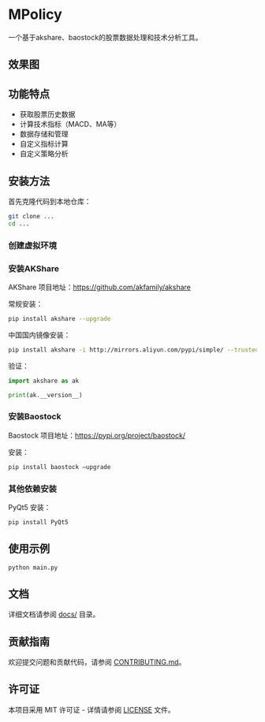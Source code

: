 # MPolicy

一个基于akshare、baostock的股票数据处理和技术分析工具。

## 效果图

## 功能特点

- 获取股票历史数据
- 计算技术指标（MACD、MA等）
- 数据存储和管理
- 自定义指标计算
- 自定义策略分析

## 安装方法

首先克隆代码到本地仓库：
```bash
git clone ...
cd ...
```

### 创建虚拟环境


### 安装AKShare
AKShare 项目地址：https://github.com/akfamily/akshare

常规安装：
```bash
pip install akshare --upgrade
```

中国国内镜像安装：
```bash
pip install akshare -i http://mirrors.aliyun.com/pypi/simple/ --trusted-host=mirrors.aliyun.com  --upgrade
```

验证：
```python
import akshare as ak

print(ak.__version__)
```

### 安装Baostock
Baostock 项目地址：https://pypi.org/project/baostock/

安装：
```bash
pip install baostock –upgrade
```

### 其他依赖安装
PyQt5 安装：
```bash
pip install PyQt5
```


## 使用示例
```bash
python main.py
```

## 文档

详细文档请参阅 [docs/](docs/) 目录。

## 贡献指南

欢迎提交问题和贡献代码，请参阅 [CONTRIBUTING.md](CONTRIBUTING.md)。

## 许可证

本项目采用 MIT 许可证 - 详情请参阅 [LICENSE](LICENSE) 文件。